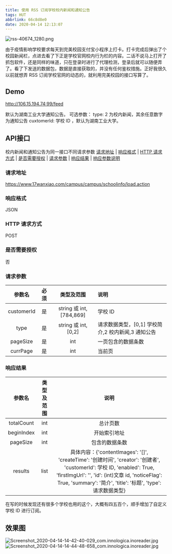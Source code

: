 ```yaml
---
title: 使用 RSS 订阅学校校内新闻和通知公告
tags: HUT
abbrlink: 66c8d8e0
date: 2020-04-14 12:13:07
---
```

![rss-40674_1280.png](https://i.loli.net/2020/04/14/Hkvmo8VnIyGM5zP.png)
<!--more-->



由于疫情影响学校要求每天到完美校园支付宝小程序上打卡。打卡完成后弹出了个校园新闻栏，点进去看了下正是学校官网校内行为栏的内容。二话不说马上打开了抓包软件，还是同样的味道，只在登录时进行了代理检测，登录后就可以随便弄了。看了下发送的数据包，数据是直接获取的，并没有任何鉴权措施。正好我很久以前就想弄 RSS 订阅学校官网的动态的，就利用完美校园的接口写算了。

## Demo

<http://106.15.194.74:99/feed>

默认为湖南工业大学通知公告。
可选参数：
type: 2 为校内新闻，其余任意数字为通知公告
cuxtomerId: 学校 ID ，默认为湖南工业大学。

## API接口

校内新闻和通知公告为同一接口不同请求参数
[请求地址](#请求地址) | [响应格式](#响应格式) | [HTTP 请求方式](#http-请求方式) | [是否需要授权](#是否需要授权) | [请求参数](#请求参数) | [响应结果](#响应结果) | [响应参数说明](#响应参数说明)

### 请求地址

<https://www.17wanxiao.com/campus/campus/schoolinfo/load.action>

### 响应格式

JSON

### HTTP 请求方式

POST

### 是否需要授权

否

### 请求参数

|   参数名   | 必须  |       类型及范围        | 说明                                               |
| :--------: | :---: | :---------------------: | :------------------------------------------------- |
| customerId |  是   | string 或 int,[784,869] | 学校 ID                                            |
|    type    |  是   |   string 或 int,[0,2]   | 请求数据类型，[0,1] 学校简介,2 校内新闻,3 通知公告 |
|  pageSize  |  是   |           int           | 一页包含的数据条数                                 |
|  currPage  |  是   |           int           | 当前页                                             |

### 响应结果

|   参数名   | 类型及范围 |                                                                                                                     说明                                                                                                                      |
| :--------: | :--------: | :-------------------------------------------------------------------------------------------------------------------------------------------------------------------------------------------------------------------------------------------: |
| totalCount |    int     |                                                                                                                   总计页数                                                                                                                    |
| beginIndex |    int     |                                                                                                                 开始索引地址                                                                                                                  |
|  pageSize  |    int     |                                                                                                                包含的数据条数                                                                                                                 |
|  results   |    list    | 具体内容：{'contentImages': '[]', 'createTime': '创建时间', 'creator': '创建者', 'customerId': 学校 ID, 'enabled': True, 'firstImgUrl': '', 'id': (int)文章 id, 'noticeFlag': True, 'summary': '简介', 'title': '标题', 'type': 请求数据类型} |

在写的时候发现还有很多个学校也用的这个，大概有四五百个，顺手增加了自定义学校 ID 进行订阅。

## 效果图

![Screenshot_2020-04-14-14-42-40-029_com.innologica.inoreader.jpg](https://i.loli.net/2020/04/14/5zCHN2JuLlvIDQ8.jpg)
![Screenshot_2020-04-14-14-44-48-658_com.innologica.inoreader.jpg](https://i.loli.net/2020/04/14/yFQP9JSxL4vlrit.jpg)